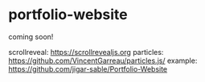 # portfolio-website
coming soon!

scrollreveal: https://scrollrevealjs.org
particles: https://github.com/VincentGarreau/particles.js/
example: https://github.com/jigar-sable/Portfolio-Website
